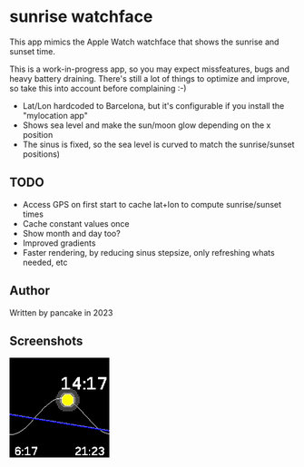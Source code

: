 # sunrise watchface

This app mimics the Apple Watch watchface that shows the sunrise and sunset time.

This is a work-in-progress app, so you may expect missfeatures, bugs and heavy
battery draining. There's still a lot of things to optimize and improve, so take
this into account before complaining :-)

* Lat/Lon hardcoded to Barcelona, but it's configurable if you install the "mylocation app"
* Shows sea level and make the sun/moon glow depending on the x position
* The sinus is fixed, so the sea level is curved to match the sunrise/sunset positions)

## TODO

* Access GPS on first start to cache lat+lon to compute sunrise/sunset times
* Cache constant values once
* Show month and day too?
* Improved gradients
* Faster rendering, by reducing sinus stepsize, only refreshing whats needed, etc

## Author

Written by pancake in 2023

## Screenshots

![sunrise](screenshot.png)
